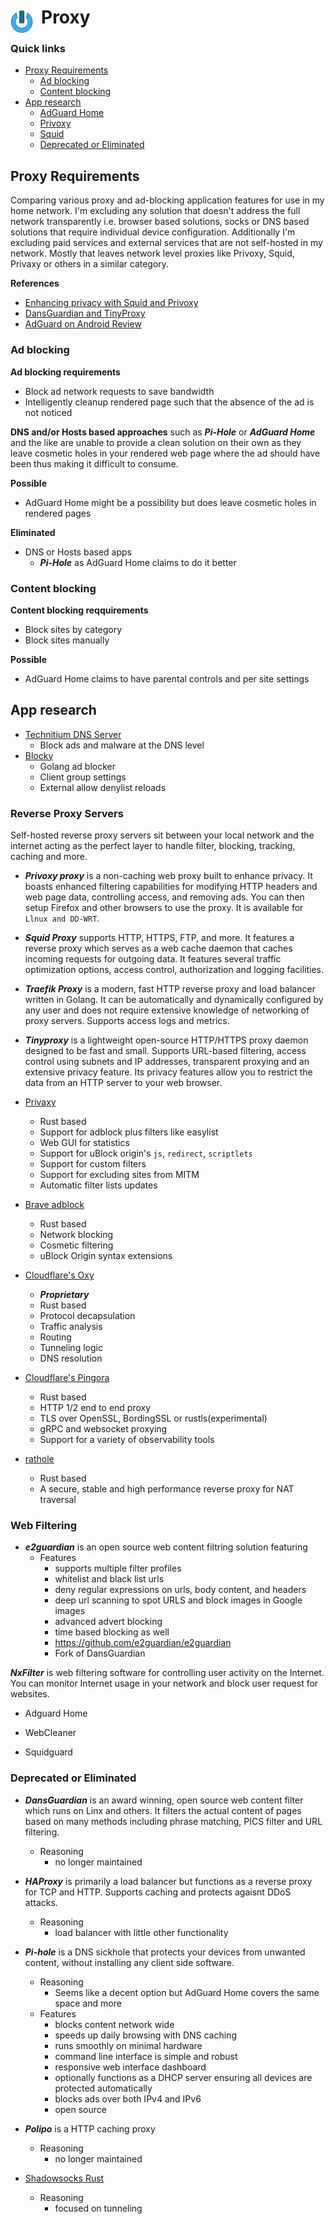 # Proxy <img style="margin: 6px 13px 0px 0px" align="left" src="../../data/images/logo_36x36.png" />

### Quick links
* [Proxy Requirements](#proxy-requirements)
  * [Ad blocking](#ad-blocking)
  * [Content blocking](#content-blocking)
* [App research](#app-research)
  * [AdGuard Home](adguard_home/README.md)
  * [Privoxy](privoxy/README.md)
  * [Squid](squid/README.md)
  * [Deprecated or Eliminated](#deprecated-or-eliminated)

## Proxy Requirements
Comparing various proxy and ad-blocking application features for use in my home network. I'm 
excluding any solution that doesn't address the full network transparently i.e. browser based 
solutions, socks or DNS based solutions that require individual device configuration. Additionally 
I'm excluding paid services and external services that are not self-hosted in my network. Mostly that 
leaves network level proxies like Privoxy, Squid, Privaxy or others in a similar category.

**References**
* [Enhancing privacy with Squid and Privoxy](https://www.christianschenk.org/blog/enhancing-your-privacy-using-squid-and-privoxy/)
* [DansGuardian and TinyProxy](https://www.instructables.com/Set-up-web-content-filtering-in-4-steps-with-Ubunt/)
* [AdGuard on Android Review](https://adguard.com/en/blog/adguard-vs-adaway-dns66.html)

### Ad blocking
**Ad blocking requirements**
* Block ad network requests to save bandwidth
* Intelligently cleanup rendered page such that the absence of the ad is not noticed

**DNS and/or Hosts based approaches** such as ***Pi-Hole*** or ***AdGuard Home*** and the like are unable 
to provide a clean solution on their own as they leave cosmetic holes in your rendered web page where 
the ad should have been thus making it difficult to consume.

**Possible** 
* AdGuard Home might be a possibility but does leave cosmetic holes in rendered pages

**Eliminated** 
* DNS or Hosts based apps
  * ***Pi-Hole*** as AdGuard Home claims to do it better

### Content blocking
**Content blocking reqquirements**
* Block sites by category
* Block sites manually

**Possible** 
* AdGuard Home claims to have parental controls and per site settings


## App research

* [Technitium DNS Server](https://technitium.com/dns/)
  * Block ads and malware at the DNS level
* [Blocky](https://0xerr0r.github.io/blocky/latest/)
  * Golang ad blocker
  * Client group settings
  * External allow denylist reloads

### Reverse Proxy Servers
Self-hosted reverse proxy servers sit between your local network and the internet acting as the 
perfect layer to handle filter, blocking, tracking, caching and more.

* ***Privoxy proxy*** is a non-caching web proxy built to enhance privacy. It boasts enhanced filtering 
  capabilities for modifying HTTP headers and web page data, controlling access, and removing ads. You 
  can then setup Firefox and other browsers to use the proxy. It is available for `Llnux and DD-WRT`.

* ***Squid Proxy*** supports HTTP, HTTPS, FTP, and more. It features a reverse proxy which serves as a 
  web cache daemon that caches incoming requests for outgoing data. It features several traffic 
  optimization options, access control, authorization and logging facilities.

* ***Traefik Proxy*** is a modern, fast HTTP reverse proxy and load balancer written in Golang. It can 
  be automatically and dynamically configured by any user and does not require extensive knowledge of 
  networking of proxy servers. Supports access logs and metrics.

* ***Tinyproxy*** is a lightweight open-source HTTP/HTTPS proxy daemon designed to be fast and small. 
  Supports URL-based filtering, access control using subnets and IP addresses, transparent proxying and 
  an extensive privacy feature. Its privacy features allow you to restrict the data from an HTTP server 
  to your web browser.

* [Privaxy](https://github.com/Barre/privaxy)
  * Rust based
  * Support for adblock plus filters like easylist
  * Web GUI for statistics
  * Support for uBlock origin's `js`, `redirect`, `scriptlets`
  * Support for custom filters
  * Support for excluding sites from MITM
  * Automatic filter lists updates
* [Brave adblock](https://github.com/brave/adblock-rust/)
  * Rust based
  * Network blocking
  * Cosmetic filtering
  * uBlock Origin syntax extensions
* [Cloudflare's Oxy](https://blog.cloudflare.com/introducing-oxy/)
  * ***Proprietary***
  * Rust based
  * Protocol decapsulation
  * Traffic analysis
  * Routing
  * Tunneling logic
  * DNS resolution
* [Cloudflare's Pingora](https://github.com/cloudflare/pingora)
  * Rust based
  * HTTP 1/2 end to end proxy
  * TLS over OpenSSL, BordingSSL or rustls(experimental)
  * gRPC and websocket proxying
  * Support for a variety of observability tools
* [rathole](https://github.com/rapiz1/rathole)
  * Rust based
  * A secure, stable and high performance reverse proxy for NAT traversal

### Web Filtering
* ***e2guardian*** is an open source web content filtring solution featuring
  * Features
    * supports multiple filter profiles
    * whitelist and black list urls
    * deny regular expressions on urls, body content, and headers
    * deep url scanning to spot URLS and block images in Google images
    * advanced advert blocking
    * time based blocking as well
    * https://github.com/e2guardian/e2guardian
    * Fork of DansGuardian

***NxFilter*** is web filtering software for controlling user activity on the Internet. You can 
monitor Internet usage in your network and block user request for websites.

* Adguard Home
* WebCleaner

* Squidguard

### Deprecated or Eliminated
* ***DansGuardian*** is an award winning, open source web content filter which runs on Linx and 
  others. It filters the actual content of pages based on many methods including phrase matching, PICS 
  filter and URL filtering.
  * Reasoning
    * no longer maintained

* ***HAProxy*** is primarily a load balancer but functions as a reverse proxy for TCP and HTTP. 
  Supports caching and protects agaisnt DDoS attacks.
  * Reasoning
    * load balancer with little other functionality

* ***Pi-hole*** is a DNS sickhole that protects your devices from unwanted content, without installing 
  any client side software.
  * Reasoning
    * Seems like a decent option but AdGuard Home covers the same space and more
  * Features
    * blocks content network wide
    * speeds up daily browsing with DNS caching
    * runs smoothly on minimal hardware
    * command line interface is simple and robust
    * responsive web interface dashboard
    * optionally functions as a DHCP server ensuring all devices are protected automatically
    * blocks ads over both IPv4 and IPv6
    * open source

* ***Polipo*** is a HTTP caching proxy
  * Reasoning
    * no longer maintained

* [Shadowsocks Rust](https://github.com/shadowsocks/shadowsocks-rust)
  * Reasoning
    * focused on tunneling
